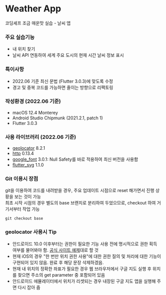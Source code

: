 # Weather App

코딩셰프 조금 매운맛 실습 - 날씨 앱

### 주요 실습기능

* 내 위치 찾기
* 날씨 API 연동하여 세계 주요 도시의 현재 시간 날씨 정보 표시

### 특이사항

* 2022.06 기준 최신 문법 (Flutter 3.0.3)에 맞도록 수정
* 경고 및 중복 코드를 가능하면 줄이는 방향으로 리팩토링

### 작성환경 (2022.06 기준)

* macOS 12.4 Monterey
* Android Studio Chipmunk (2021.2.1, patch 1)
* Flutter 3.0.3

### 사용 라이브러리 (2022.06 기준)

* [geolocator](https://pub.dev/packages/geolocator) 8.2.1
* [http](https://pub.dev/packages/http) 0.13.4
* [google_font](https://pub.dev/packages/google_font) 3.0.1: Null Safety를 바로 적용하여 최신 버전을 사용함
* [flutter_svg](https://pub.dev/packages/flutter_svg) 1.1.0

### Git 이용시 장점

git을 이용하여 코드를 내려받을 경우, 주요 업데이트 시점으로 reset 해가면서 진행 상황을 보는 것이 가능  
최초 시작 시점의 경우 별도의 base 브랜치로 분리하여 두었으므로, checkout 하여 거기서부터 작업 가능  

```git checkout base```

### geolocator 사용시 Tip

* 안드로이드 10.0 이후부터는 권한이 필요한 기능 사용 전에 명시적으로 권한 획득 여부를 물어봐야 함. [공식 사이트 예제](https://pub.dev/packages/geolocator#example)대로 할 것
* 현재 iOS의 경우 "한 번만 위치 권한 사용"에 대한 권한 질의 및 처리에 대한 기능이 구현되어 있지 않음. 완료 후 해당 문장 삭제하겠음.
* 현재 내 위치의 정확한 좌표가 필요한 경우 웹 브라우저에서 구글 지도 실행 후 위치를 찾으면 주소의 get parameter 중 포함되어 있음
* 안드로이드 에뮬레이터에서 위치가 리셋되는 경우 내장된 구글 지도 앱을 실행해 주면 다시 잡아 줌